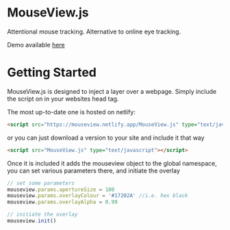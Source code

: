# MouseView.js
 Attentional mouse tracking. Alternative to online eye tracking.

Demo available [here](https://mouseview.netlify.app/demo.html)

# Getting Started

MouseView.js is designed to inject a layer over a webpage. Simply include the script on in your websites head tag.
 
The most up-to-date one is hosted on netlify:
```HTML
<script src="https://mouseview.netlify.app/MouseView.js" type="text/javascript"></script>
```
or you can just download a version to your site and include it that way
```HTML
<script src="MouseView.js" type="text/javascript"></script>
```

Once it is included it adds the mouseview object to the global namespace, you can set various parameters there, and initiate the overlay
```JavaScript
// set some parameters
mouseview.params.apertureSize = 100
mouseview.params.overlayColour = '#17202A' //i.e. hex black
mouseview.params.overlayAlpha = 0.99

// initiate the overlay 
mouseview.init()

```
